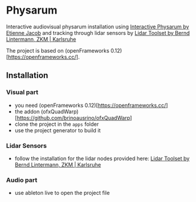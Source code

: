 # Physarum
Interactive audiovisual physarum installation using 
[Interactive Physarum by Etienne Jacob](https://github.com/Bleuje/interactive-physarum)
and tracking through lidar sensors by
[Lidar Toolset by Bernd Lintermann, ZKM | Karlsruhe](https://github.com/zkmkarlsruhe/lidar)

The project is based on (openFrameworks 0.12)[https://openframeworks.cc/].

## Installation
### Visual part
* you need (openFrameworks 0.12)[https://openframeworks.cc/]
* the addon (ofxQuadWarp)[https://github.com/brinoausrino/ofxQuadWarp]
* clone the project in the `apps` folder
* use the project generator to build it

### Lidar Sensors
* follow the installation for the lidar nodes provided here: [Lidar Toolset by Bernd Lintermann, ZKM | Karlsruhe](https://github.com/zkmkarlsruhe/lidar)

### Audio part
* use ableton live to open the project file